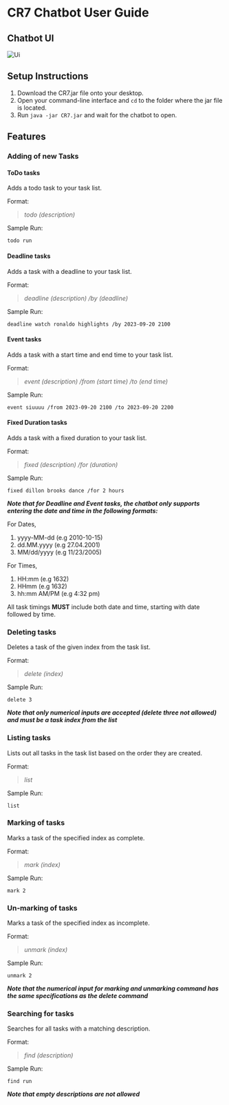 # CR7 Chatbot User Guide

## Chatbot UI

![Ui](https://github.com/kohkaijie/ip/assets/122248866/875338bb-c5a8-4d75-96d7-e8e3a55bb39c)

## Setup Instructions
1. Download the CR7.jar file onto your desktop.
2. Open your command-line interface and `cd` to the folder where the jar file is located.
3. Run `java -jar CR7.jar` and wait for the chatbot to open.

## Features 

### Adding of new Tasks

#### ToDo tasks
Adds a todo task to your task list.

Format:
> _todo (description)_

Sample Run:
```
todo run
```

#### Deadline tasks
Adds a task with a deadline to your task list. 

Format:
> _deadline (description) /by (deadline)_

Sample Run:
```
deadline watch ronaldo highlights /by 2023-09-20 2100
```

#### Event tasks
Adds a task with a start time and end time to your task list.

Format:
> _event (description) /from (start time) /to (end time)_

Sample Run:
```
event siuuuu /from 2023-09-20 2100 /to 2023-09-20 2200
```

#### Fixed Duration tasks
Adds a task with a fixed duration to your task list.  

Format:
> _fixed (description) /for (duration)_

Sample Run:
```
fixed dillon brooks dance /for 2 hours
```
***Note that for Deadline and Event tasks, the chatbot only supports entering the date and time in the following formats:***

   For Dates, 
   1. yyyy-MM-dd (e.g 2010-10-15)
   2. dd.MM.yyyy (e.g 27.04.2001)
   3. MM/dd/yyyy (e.g 11/23/2005)

   For Times,
   1. HH:mm (e.g 1632)
   2. HHmm (e.g 1632)
   3. hh:mm AM/PM (e.g 4:32 pm)
      
All task timings **MUST** include both date and time, starting with date followed by time.

### Deleting tasks

Deletes a task of the given index from the task list.

Format:
> _delete (index)_

Sample Run:
```
delete 3
```
***Note that only numerical inputs are accepted (_delete three_ not allowed) and must be a task index from the list***

### Listing tasks

Lists out all tasks in the task list based on the order they are created.

Format:
> _list_

Sample Run:
```
list
```

### Marking of tasks 

Marks a task of the specified index as complete.

Format:
> _mark (index)_

Sample Run:
```
mark 2
```

### Un-marking of tasks

Marks a task of the specified index as incomplete.

Format:
> _unmark (index)_

Sample Run:
```
unmark 2
```
***Note that the numerical input for marking and unmarking command has the same specifications as the delete command***

### Searching for tasks

Searches for all tasks with a matching description.

Format:
> _find (description)_

Sample Run:
```
find run
```
***Note that empty descriptions are not allowed***


